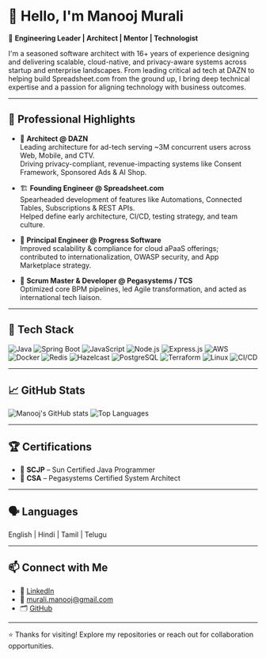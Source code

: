 # 👋 Hello, I'm Manooj Murali

🎯 **Engineering Leader | Architect | Mentor | Technologist**

I'm a seasoned software architect with 16+ years of experience designing and delivering scalable, cloud-native, and privacy-aware systems across startup and enterprise landscapes. From leading critical ad tech at DAZN to helping build Spreadsheet.com from the ground up, I bring deep technical expertise and a passion for aligning technology with business outcomes.

---

## 💼 Professional Highlights

- 🧠 **Architect @ DAZN**  
  Leading architecture for ad-tech serving ~3M concurrent users across Web, Mobile, and CTV.  
  Driving privacy-compliant, revenue-impacting systems like Consent Framework, Sponsored Ads & AI Shop.

- 🏗 **Founding Engineer @ Spreadsheet.com**  
  Spearheaded development of features like Automations, Connected Tables, Subscriptions & REST APIs.  
  Helped define early architecture, CI/CD, testing strategy, and team culture.

- 🚀 **Principal Engineer @ Progress Software**  
  Improved scalability & compliance for cloud aPaaS offerings; contributed to internationalization, OWASP security, and App Marketplace strategy.

- 🔁 **Scrum Master & Developer @ Pegasystems / TCS**  
  Optimized core BPM pipelines, led Agile transformation, and acted as international tech liaison.

---

## 🧰 Tech Stack

![Java](https://img.shields.io/badge/-Java-007396?logo=java&logoColor=white)
![Spring Boot](https://img.shields.io/badge/-SpringBoot-6DB33F?logo=spring&logoColor=white)
![JavaScript](https://img.shields.io/badge/-JavaScript-F7DF1E?logo=javascript&logoColor=black)
![Node.js](https://img.shields.io/badge/-Node.js-339933?logo=nodedotjs&logoColor=white)
![Express.js](https://img.shields.io/badge/-Express.js-000000?logo=express&logoColor=white)
![AWS](https://img.shields.io/badge/-AWS-232F3E?logo=amazonaws&logoColor=white)
![Docker](https://img.shields.io/badge/-Docker-2496ED?logo=docker&logoColor=white)
![Redis](https://img.shields.io/badge/-Redis-DC382D?logo=redis&logoColor=white)
![Hazelcast](https://img.shields.io/badge/-Hazelcast-025E8C?logo=hazelcast&logoColor=white)
![PostgreSQL](https://img.shields.io/badge/-PostgreSQL-336791?logo=postgresql&logoColor=white)
![Terraform](https://img.shields.io/badge/-Terraform-623CE4?logo=terraform&logoColor=white)
![Linux](https://img.shields.io/badge/-Linux-FCC624?logo=linux&logoColor=black)
![CI/CD](https://img.shields.io/badge/-CI%2FCD-0A0A0A?logo=githubactions&logoColor=white)

---

## 📈 GitHub Stats

![Manooj's GitHub stats](https://github-readme-stats.vercel.app/api?username=mmanooj&show_icons=true&theme=radical)
![Top Languages](https://github-readme-stats.vercel.app/api/top-langs/?username=mmanooj&layout=compact&theme=radical)

---

## 🏆 Certifications

- 🧾 **SCJP** – Sun Certified Java Programmer  
- 🧾 **CSA** – Pegasystems Certified System Architect

---

## 🗣️ Languages

English | Hindi | Tamil | Telugu

---

## 📫 Connect with Me

- 💼 [LinkedIn](https://linkedin.com/in/manooj-murali)
- 📧 murali.manooj@gmail.com
- 🗂 [GitHub](https://github.com/mmanooj)

---

⭐️ Thanks for visiting! Explore my repositories or reach out for collaboration opportunities.
